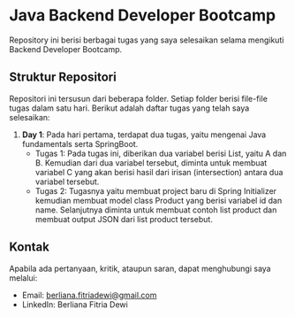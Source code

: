 # Java Backend Developer Bootcamp

Repository ini berisi berbagai tugas yang saya selesaikan selama mengikuti Backend Developer Bootcamp.

## Struktur Repositori
Repositori ini tersusun dari beberapa folder. Setiap folder berisi file-file tugas dalam satu hari.
Berikut adalah daftar tugas yang telah saya selesaikan:
1. **Day 1**: Pada hari pertama, terdapat dua tugas, yaitu mengenai Java fundamentals serta SpringBoot.
   - Tugas 1: Pada tugas ini, diberikan dua variabel berisi List, yaitu A dan B. Kemudian dari dua variabel tersebut, diminta untuk membuat variabel C yang akan berisi hasil dari irisan (intersection) antara dua variabel tersebut.
   - Tugas 2: Tugasnya yaitu membuat project baru di Spring Initializer kemudian membuat model class Product yang berisi variabel id dan name. Selanjutnya diminta untuk membuat contoh list product dan membuat output JSON dari list product tersebut.


## Kontak
Apabila ada pertanyaan, kritik, ataupun saran, dapat menghubungi saya melalui:
- Email: berliana.fitriadewi@gmail.com
- LinkedIn: Berliana Fitria Dewi
